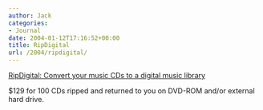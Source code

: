 ```yaml
---
author: Jack
categories:
- Journal
date: 2004-01-12T17:16:52+00:00
title: RipDigital
url: /2004/ripdigital/
---
```


[RipDigital: Convert your music CDs to a digital music library][1]

$129 for 100 CDs ripped and returned to you on DVD-ROM and/or external hard drive.

 [1]: http://www.ripdigital.com/ "Convert your music CDs to a digital music library"